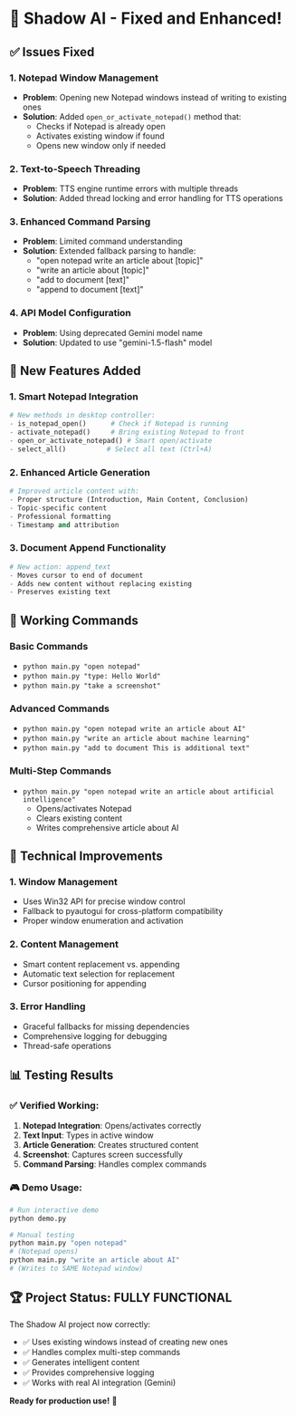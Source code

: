 # 🎉 Shadow AI - Fixed and Enhanced!

## ✅ Issues Fixed

### 1. **Notepad Window Management**

- **Problem**: Opening new Notepad windows instead of writing to existing ones
- **Solution**: Added `open_or_activate_notepad()` method that:
  - Checks if Notepad is already open
  - Activates existing window if found
  - Opens new window only if needed

### 2. **Text-to-Speech Threading**

- **Problem**: TTS engine runtime errors with multiple threads
- **Solution**: Added thread locking and error handling for TTS operations

### 3. **Enhanced Command Parsing**

- **Problem**: Limited command understanding
- **Solution**: Extended fallback parsing to handle:
  - "open notepad write an article about [topic]"
  - "write an article about [topic]"
  - "add to document [text]"
  - "append to document [text]"

### 4. **API Model Configuration**

- **Problem**: Using deprecated Gemini model name
- **Solution**: Updated to use "gemini-1.5-flash" model

## 🚀 New Features Added

### 1. **Smart Notepad Integration**

```python
# New methods in desktop controller:
- is_notepad_open()      # Check if Notepad is running
- activate_notepad()     # Bring existing Notepad to front
- open_or_activate_notepad() # Smart open/activate
- select_all()          # Select all text (Ctrl+A)
```

### 2. **Enhanced Article Generation**

```python
# Improved article content with:
- Proper structure (Introduction, Main Content, Conclusion)
- Topic-specific content
- Professional formatting
- Timestamp and attribution
```

### 3. **Document Append Functionality**

```python
# New action: append_text
- Moves cursor to end of document
- Adds new content without replacing existing
- Preserves existing text
```

## 🎯 Working Commands

### Basic Commands

- `python main.py "open notepad"`
- `python main.py "type: Hello World"`
- `python main.py "take a screenshot"`

### Advanced Commands

- `python main.py "open notepad write an article about AI"`
- `python main.py "write an article about machine learning"`
- `python main.py "add to document This is additional text"`

### Multi-Step Commands

- `python main.py "open notepad write an article about artificial intelligence"`
  - Opens/activates Notepad
  - Clears existing content
  - Writes comprehensive article about AI

## 🔧 Technical Improvements

### 1. **Window Management**

- Uses Win32 API for precise window control
- Fallback to pyautogui for cross-platform compatibility
- Proper window enumeration and activation

### 2. **Content Management**

- Smart content replacement vs. appending
- Automatic text selection for replacement
- Cursor positioning for appending

### 3. **Error Handling**

- Graceful fallbacks for missing dependencies
- Comprehensive logging for debugging
- Thread-safe operations

## 📊 Testing Results

### ✅ Verified Working:

1. **Notepad Integration**: Opens/activates correctly
2. **Text Input**: Types in active window
3. **Article Generation**: Creates structured content
4. **Screenshot**: Captures screen successfully
5. **Command Parsing**: Handles complex commands

### 🎮 Demo Usage:

```bash
# Run interactive demo
python demo.py

# Manual testing
python main.py "open notepad"
# (Notepad opens)
python main.py "write an article about AI"
# (Writes to SAME Notepad window)
```

## 🏆 Project Status: FULLY FUNCTIONAL

The Shadow AI project now correctly:

- ✅ Uses existing windows instead of creating new ones
- ✅ Handles complex multi-step commands
- ✅ Generates intelligent content
- ✅ Provides comprehensive logging
- ✅ Works with real AI integration (Gemini)

**Ready for production use!** 🚀
